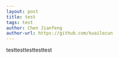 ```yaml
---
layout: post
title: test
tags: test
author: Chen Jianfeng
author-url: https://github.com/kuailecun
---
```

testtesttesttesttest